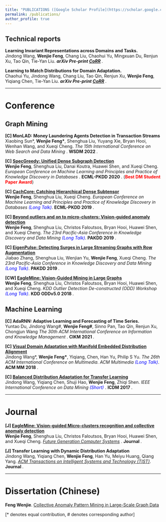 ```yaml
---
title: "PUBLICATIONS ([Google Scholar Profile](https://scholar.google.com/citations?user=EV1kntYAAAAJ&hl=en))"
permalink: /publications/
author_profile: true
---
```


## Technical reports

<b>Learning Invariant Representations across Domains and Tasks.</b> <br>
Jindong Wang, <b>Wenjie Feng</b>, Chang Liu, Chaohui Yu, Mingxuan Du, Renjun Xu, Tao Qin, Tie-Yan Liu.
<i> <b> arXiv Pre-print [CoRR](https://arxiv.org/abs/2103.05114) </b> </i>.


<b>Learning to Match Distributions for Domain Adaptation.</b> <br>
Chaohui Yu, Jindong Wang, Chang Liu, Tao Qin, Renjun Xu, <b>Wenjie Feng</b>, Yiqiang Chen, Tie-Yan Liu.
<i> <b> arXiv Pre-print [CoRR](https://arxiv.org/abs/2007.10791) </b> </i>.

------

# Conference

## Graph Mining

<b>[C] MonLAD: Money Laundering Agents Detection in Transaction Streams</b> <br>
Xiaobing Sun\*, <b>Wenjie Feng\*</b>, Shenghua Liu, Yuyang Xie, Bryan Hooi, Wenhan Wang, and Xueqi Cheng.
<i>The 15th International Conference on Web Search and Data Mining </i>. <b> WSDM 2022 </b>. 


<b>[C] [SpecGreedy: Unified Dense Subgraph Detection](https://wenchieh.github.io/publication/SPECGREEDY)</b> <br>
<b>Wenjie Feng</b>, Shenghua Liu, Danai Koutra, Huawei Shen, and Xueqi Cheng.
<i>European Conference on Machine Learning and Principles and Practice of Knowledge Discovery in Databases </i>. <b> ECML-PKDD 2020 </b>.  (<b><span style="color:red">Best DM Student Paper Award</span></b>)

<!--
<b>[J] [EagleMine: Vision-guided Micro-clusters recognition and collective anomaly detection](https://wenchieh.github.io/publication/EAGLEMINE)</b> <br>
<b>Wenjie Feng</b>, Shenghua Liu, Christos Faloutsos, Bryan Hooi, Huawei Shen, and Xueqi Cheng.
<i> [Future Generation Computer Systems](https://www.sciencedirect.com/science/article/pii/S0167739X20316794) </i>. <b> Journal </b>.
-->

<b>[C] [CachCore: Catching Hierarchical Dense Subtensor](https://wenchieh.github.io/publication/CATCHCORE)</b> <br>
<b>Wenjie Feng</b>, Shenghua Liu, Xueqi Cheng.
<i>European Conference on Machine Learning and Principles and Practice of Knowledge Discovery in Databases <span style="color:blue">(Long Talk)</span></i>. <b> ECML-PKDD 2019 </b>.

<b>[C] [Beyond outliers and on to micro-clusters: Vision-guided anomaly detection](https://wenchieh.github.io/publication/EAGLEMINE)</b> <br>
<b>Wenjie Feng</b>, Shenghua Liu, Christos Faloutsos, Bryan Hooi, Huawei Shen, and Xueqi Cheng.
<i>The 23rd Pacific-Asia Conference in Knowledge Discovery and Data Mining <span style="color:blue">(Long Talk)</span></i>. <b> PAKDD 2019 </b>.

<b>[C] [EigenPulse: Detecting Surges in Large Streaming Graphs with Row Augmentation](https://wenchieh.github.io/publication/EIGENPULSE)</b> <br>
Jiabao Zhang, Shenghua Liu, Wenjian Yu, <b>Wenjie Feng</b>, Xueqi Cheng.
<i>The 23rd Pacific-Asia Conference in Knowledge Discovery and Data Mining <span style="color:blue">(Long Talk)</span></i>. <b> PAKDD 2019 </b>.

<b>[CW] [EagleMine: Vision-Guided Mining in Large Graphs](https://wenchieh.github.io/publication/EAGLEMINE_ODD.html)</b> <br>
<b>Wenjie Feng</b>, Shenghua Liu, Christos Faloutsos, Bryan Hooi, Huawei Shen, and Xueqi Cheng.
<i>KDD Outlier Detection De-constructed (ODD) Workshop <span style="color:blue">(Long Talk)</span></i>. <b> KDD ODDv5.0 2018 </b>.


## Machine Learning

<!--
<b>[C] Learning to Match Distributions for Domain Adaptation</b> <br>
	Chaohui Yu, Jindong Wang, Chang Liu, Tao Qin, Renjun Xu, <b>Wenjie Feng</b>, Yiqiang Chen, Tie-Yan Liu.
<i> arXiv Pre-print</i>. <b>[CoRR](https://arxiv.org/abs/2007.10791)</b>.
-->

<!--
<b>[J] Transfer Learning with Dynamic Distribution Adaptation</b> <br>
Jindong Wang, Yiqiang Chen, <b>Wenjie Feng</b>,, Han Yu, Meiyu Huang, Qiang Yang.
<i> [ACM Transactions on Intelligent Systems and Technology (TIST)](https://dl.acm.org/doi/10.1145/3360309)</i>. <b> Journal </b>.
-->

<b>[C] AdaRNN: Adaptive Learning and Forecasting of Time Series.</b> <br>
Yuntao Du, Jindong Wang\#, <b>Wenjie Feng\#</b>, Sinno Pan, Tao Qin, Renjun Xu, Chongjun Wang
<i> The 30th ACM International Conference on Information and Knowledge Management </i>. <b> CIKM 2021 </b>.


<b>[C] [Visual Domain Adaptation with Manifold Embedded Distribution Alignment](https://wenchieh.github.io/publication/MEDA)</b> <br>
Jindong Wang\*, <b>Wenjie Feng\*</b>, Yiqiang, Chen, Han Yu, Philip S Yu.
<i> The 26th ACM International Conference on Multimedia. ACM Multimedia <span style="color:blue">(Long Talk)</span></i>. <b> ACM MM 2018 </b>.

<b>[C] [Balanced Distribution Adaptation for Transfer Learning](https://wenchieh.github.io/publication/BDA)</b> <br>
Jindong Wang, Yiqiang Chen, Shuji Hao, <b>Wenjie Feng</b>, Zhiqi Shen.
<i>IEEE International Conference on Data Mining <span style="color:blue">(Short)</span> </i>. <b> ICDM 2017 </b>.


-----


# Journal

<b>[J] [EagleMine: Vision-guided Micro-clusters recognition and collective anomaly detection](https://wenchieh.github.io/publication/EAGLEMINE_JOURNAL)</b> <br>
<b>Wenjie Feng</b>, Shenghua Liu, Christos Faloutsos, Bryan Hooi, Huawei Shen, and Xueqi Cheng.
<i> [Future Generation Computer Systems](https://www.sciencedirect.com/science/article/pii/S0167739X20316794) </i>. <b> Journal </b>.


<b>[J] Transfer Learning with Dynamic Distribution Adaptation</b> <br>
Jindong Wang, Yiqiang Chen, <b>Wenjie Feng</b>, Han Yu, Meiyu Huang, Qiang Yang.
<i> [ACM Transactions on Intelligent Systems and Technology (TIST)](https://dl.acm.org/doi/10.1145/3360309)</i>. <b> Journal </b>.


----

# Dissertation (Chinese)

<b> Feng Wenjie</b>. [Collective Anomaly Pattern Mining in Large-Scale Graph Data](http://wenchieh.github.io/files/pdf/thesis_zh.pdf)


[\* denotes equal contribution, \# denotes corresponding author]
